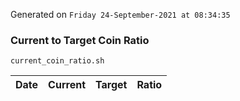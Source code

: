 Generated on `Friday 24-September-2021 at 08:34:35`

### Current to Target Coin Ratio
`current_coin_ratio.sh`

Date|Current|Target|Ratio
---|---|---|---
